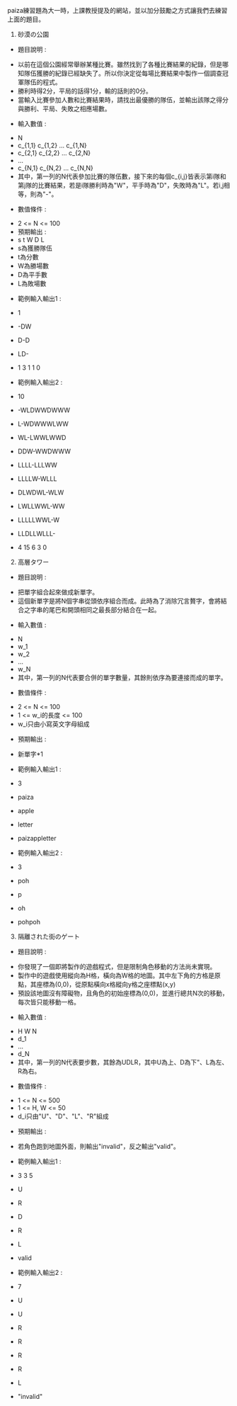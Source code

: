 paiza練習題為大一時，上課教授提及的網站，並以加分鼓勵之方式讓我們去練習上面的題目。  
  
1. 砂漠の公園  
* 題目說明 :   
+ 以前在這個公園經常舉辦某種比賽。雖然找到了各種比賽結果的紀錄，但是哪知隊伍獲勝的紀錄已經缺失了。所以你決定從每場比賽結果中製作一個調查冠軍隊伍的程式。  
+ 勝利時得2分，平局的話得1分，輸的話則的0分。
+ 當輸入比賽參加人數和比賽結果時，請找出最優勝的隊伍，並輸出該隊之得分與勝利、平局、失敗之相應場數。  
* 輸入數值 :   
+ N  
+ c_{1,1} c_{1,2} ... c_{1,N}  
+ c_{2,1} c_{2,2} ... c_{2,N}  
+ ...  
+ c_{N,1} c_{N,2} ... c_{N,N}  
+ 其中，第一列的N代表參加比賽的隊伍數，接下來的每個c_{i,j}皆表示第i隊和第j隊的比賽結果，若是i隊勝利時為"W"，平手時為"D"，失敗時為"L"。若i,j相等，則為"-"。  
* 數值條件 :   
+ 2 <= N <= 100  
+ 預期輸出 :   
+ s t W D L  
+ s為獲勝隊伍  
+ t為分數  
+ W為勝場數  
+ D為平手數  
+ L為敗場數  
* 範例輸入輸出1 :   
+ 1  
+ -DW  
+ D-D  
+ LD-  
  
+ 1 3 1 1 0  
+ 範例輸入輸出2 :   
+ 10  
+ -WLDWWDWWW  
+ L-WDWWWLWW  
+ WL-LWWLWWD  
+ DDW-WWDWWW  
+ LLLL-LLLWW  
+ LLLLW-WLLL  
+ DLWDWL-WLW  
+ LWLLWWL-WW  
+ LLLLLWWL-W  
+ LLDLLWLLL-  
  
+ 4 15 6 3 0  
  
2. 高層タワー
* 題目說明 :   
+ 把單字組合起來做成新單字。  
+ 這個新單字是將N個字串從頭依序組合而成。此時為了消除冗言贅字，會將結合之字串的尾巴和開頭相同之最長部分結合在一起。  
* 輸入數值 :   
+ N  
+ w_1  
+ w_2  
+ ...  
+ w_N  
+ 其中，第一列的N代表要合併的單字數量，其餘則依序為要連接而成的單字。  
* 數值條件 :   
+ 2 <= N <= 100  
+ 1 <= w_i的長度 <= 100
+ w_i只由小寫英文字母組成
* 預期輸出 :   
+ 新單字*1
* 範例輸入輸出1 :   
+ 3  
+ paiza  
+ apple  
+ letter  
  
+ paizappletter  
* 範例輸入輸出2 :   
+ 3  
+ poh  
+ p  
+ oh  
  
+ pohpoh  
  
3. 隔離された街のゲート
* 題目說明 :   
+ 你發現了一個即將製作的遊戲程式，但是限制角色移動的方法尚未實現。  
+ 製作中的遊戲使用縱向為H格，橫向為W格的地圖。其中左下角的方格是原點，其座標為(0,0)，從原點橫向x格縱向y格之座標點(x,y)  
+ 預設該地圖沒有障礙物，且角色的初始座標為(0,0)，並進行總共N次的移動，每次皆只能移動一格。  
* 輸入數值 :   
+ H W N  
+ d_1  
+ ...  
+ d_N  
+ 其中，第一列的N代表要步數，其餘為UDLR，其中U為上、D為下"、L為左、R為右。  
* 數值條件 :   
+ 1 <= N <= 500  
+ 1 <= H, W <= 50
+ d_i只由"U"、"D"、"L"、"R"組成
* 預期輸出 :   
+ 若角色跑到地圖外面，則輸出"invalid"，反之輸出"valid"。
* 範例輸入輸出1 :   
+ 3 3 5  
+ U  
+ R  
+ D  
+ R  
+ L  
  
+ valid  
* 範例輸入輸出2 :   
+ 7  
+ U  
+ U  
+ R  
+ R  
+ R  
+ R  
+ L  
  
+ "invalid"  